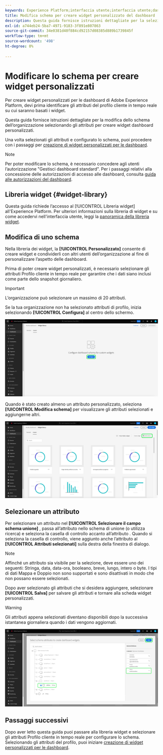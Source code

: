 ```yaml
---
keywords: Experience Platform;interfaccia utente;interfaccia utente;dashboard;dashboard;profili;segmenti;destinazioni;utilizzo licenza
title: Modifica schema per creare widget personalizzato del dashboard
description: Questa guida fornisce istruzioni dettagliate per la selezione degli attributi e la configurazione dello schema dell’organizzazione al fine di creare widget personalizzati per le dashboard di Adobe Experience Platform.
exl-id: a744eb24-5ba7-4971-9183-3f891e807863
source-git-commit: 34e0381d40f884cd92157d08385d889b1739845f
workflow-type: tm+mt
source-wordcount: '498'
ht-degree: 0%

---
```


# Modificare lo schema per creare widget personalizzati

Per creare widget personalizzati per le dashboard di Adobe Experience Platform, devi prima identificare gli attributi del profilo cliente in tempo reale su cui saranno basati i widget.

Questa guida fornisce istruzioni dettagliate per la modifica dello schema dell’organizzazione selezionando gli attributi per creare widget dashboard personalizzati.

Una volta selezionati gli attributi e configurato lo schema, puoi procedere con i passaggi per [creazione di widget personalizzati per le dashboard](custom-widgets.md).

>[!NOTE]
>
>Per poter modificare lo schema, è necessario concedere agli utenti l’autorizzazione &quot;Gestisci dashboard standard&quot;. Per i passaggi relativi alla concessione delle autorizzazioni di accesso alle dashboard, consulta [guida alle autorizzazioni del dashboard](../permissions.md).

## Libreria widget {#widget-library}

Questa guida richiede l’accesso al [!UICONTROL Libreria widget] all&#39;Experience Platform. Per ulteriori informazioni sulla libreria di widget e su come accedervi nell&#39;interfaccia utente, leggi la [panoramica della libreria widget](widget-library.md).

## Modifica di uno schema

Nella libreria dei widget, la **[!UICONTROL Personalizzato]** consente di creare widget e condividerli con altri utenti dell’organizzazione al fine di personalizzare l’aspetto delle dashboard.

Prima di poter creare widget personalizzati, è necessario selezionare gli attributi Profilo cliente in tempo reale per garantire che i dati siano inclusi come parte dello snapshot giornaliero.

>[!IMPORTANT]
>
>L’organizzazione può selezionare un massimo di 20 attributi.

Se la tua organizzazione non ha selezionato attributi di profilo, inizia selezionando **[!UICONTROL Configura]** al centro dello schermo.

![Scheda Personalizzata dell’area di lavoro della libreria widget con Configura evidenziata.](../images/customization/configure-schema.png)

Quando è stato creato almeno un attributo personalizzato, seleziona **[!UICONTROL Modifica schema]** per visualizzare gli attributi selezionati e aggiungerne altri.

![La scheda Personalizzato dell&#39;area di lavoro della libreria widget con lo schema Modifica evidenziato.](../images/customization/edit-schema.png)

## Selezionare un attributo

Per selezionare un attributo nel **[!UICONTROL Selezionare il campo schema unione]** , passa all’attributo nello schema di unione (o utilizza ricerca) e seleziona la casella di controllo accanto all’attributo . Quando si seleziona la casella di controllo, viene aggiunto anche l’attributo al **[!UICONTROL Attributi selezionati]** sulla destra della finestra di dialogo.

>[!NOTE]
>
>Affinché un attributo sia visibile per la selezione, deve essere uno dei seguenti: Stringa, data, data-ora, booleano, breve, lungo, intero o byte. I tipi di dati Mappa e Doppio non sono supportati e sono disattivati in modo che non possano essere selezionati.

Dopo aver selezionato gli attributi che si desidera aggiungere, selezionare **[!UICONTROL Salva]** per salvare gli attributi e tornare alla scheda widget personalizzati.

>[!WARNING]
>Gli attributi appena selezionati diventano disponibili dopo la successiva istantanea giornaliera quando i dati vengono aggiornati.

![Finestra di dialogo per selezionare gli attributi dello schema con gli attributi e Salva evidenziato.](../images/customization/select-attribute.png)

## Passaggi successivi

Dopo aver letto questa guida puoi passare alla libreria widget e selezionare gli attributi Profilo cliente in tempo reale per configurare lo schema. Selezionando gli attributi del profilo, puoi iniziare [creazione di widget personalizzati per le dashboard](custom-widgets.md).
